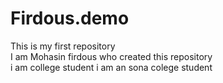 # Firdous.demo
This is my first repository <br>
I am Mohasin firdous who created this repository<br>
i am college student 
i am an sona colege student